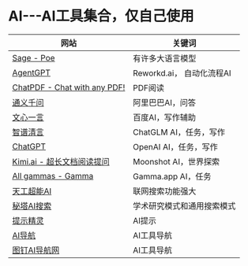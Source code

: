 # AI---AI工具集合，仅自己使用
| 网站                                                         | 关键词                                   |
| ------------------------------------------------------------ | ---------------------------------------- |
| [Sage - Poe](https://poe.com/)                               | 有许多大语言模型      |
| [AgentGPT](https://agentgpt.reworkd.ai/zh)                   | Reworkd.ai， 自动化流程AI                |
| [ChatPDF - Chat with any PDF!](https://www.chatpdf.com/)     | PDF阅读                   |
| [通义千问](https://qianwen.aliyun.com/?chatId=94254c65405b4e9e935546a87d8c22a0) | 阿里巴巴AI，问答                         |
| [文心一言](https://yiyan.baidu.com/)                         | 百度AI，写作辅助                         |
| [智谱清言](https://chatglm.cn/main/detail)                   | ChatGLM AI，任务，写作                   |
| [ChatGPT](https://chat.openai.com/)                          | OpenAI AI，任务，写作                    |
| [Kimi.ai - 超长文档阅读提问](https://kimi.moonshot.cn/chat/cnphb24odhstlh281bfg) | Moonshot AI，世界探索                    |
| [All gammas - Gamma](https://gamma.app/)                     | Gamma.app AI，任务                       |
| [天工超能AI ](https://search.tiangong.cn/) | 联网搜索功能强大 |
| [秘塔AI搜索](https://metaso.cn/)                             | 学术研究模式和通用搜索模式                            |
| [提示精灵](http://www.promptgenius.site/)                    | AI提示                                   |
| [AI导航](https://toolsdar.cn/ai) | AI工具导航          |
| [图钉AI导航网](https://www.tudingai.com/)                    | AI工具导航                               |


